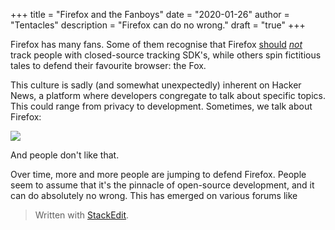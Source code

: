 +++
title = "Firefox and the Fanboys"
date = "2020-01-26"
author = "Tentacles"
description = "Firefox can do no wrong."
draft = "true"
+++


Firefox has many fans. Some of them recognise that Firefox [should](https://www.reddit.com/r/firefox/comments/jybx2w/uh_why_is_firefox_showing_me_sponsored_links_in/) [*not*](https://www.reddit.com/r/firefox/comments/6n52gd/addonsmozillaorg_and_aboutaddons_disable_google/dk7bqxw) track people with closed-source tracking SDK's, while others spin fictitious tales to defend their favourite browser: the Fox.

This culture is sadly (and somewhat unexpectedly) inherent on Hacker News, a platform where developers congregate to talk about specific topics. This could range from privacy to development. Sometimes, we talk about Firefox:

![](https://i.imgur.com/MVxrCdA.png)

And people don't like that.

Over time, more and more people are jumping to defend Firefox. People seem to assume that it's the pinnacle of open-source development, and it can do absolutely no wrong. This has emerged on various forums like 


> Written with [StackEdit](https://stackedit.io/).
<!--stackedit_data:
eyJoaXN0b3J5IjpbMTI0NzgzMzg5MCwxNDQ2MTAyNTVdfQ==
-->